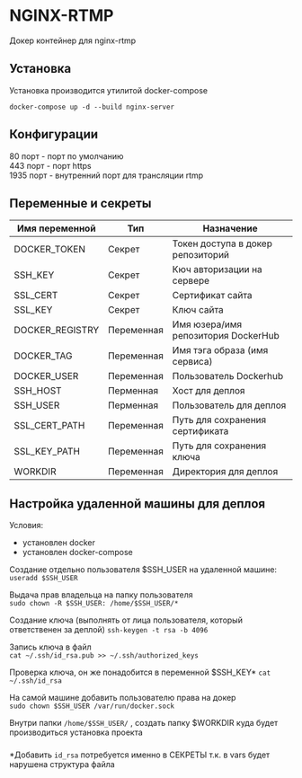 # NGINX-RTMP 

Докер контейнер для nginx-rtmp

## Установка

Установка производится утилитой docker-compose

`docker-compose up -d --build nginx-server`

## Конфигурации

80 порт - порт по умолчанию  
443 порт - порт https  
1935 порт - внутренний порт для трансляции rtmp

## Переменные и секреты

| Имя переменной  | Тип        | Назначение
| --------------- | ---------- | ----------------------------------- |
| DOCKER_TOKEN    | Секрет     | Токен доступа в докер репозиторий   |
| SSH_KEY         | Секрет     | Кюч авторизации на сервере          |
| SSL_CERT        | Секрет     | Сертификат сайта                    |
| SSL_KEY         | Секрет     | Ключ сайта                          |
| DOCKER_REGISTRY | Переменная | Имя юзера/имя репозитория DockerHub |
| DOCKER_TAG      | Переменная | Имя тэга образа (имя сервиса)       |
| DOCKER_USER     | Переменная | Пользователь Dockerhub              |
| SSH_HOST        | Перменная  | Хост для деплоя                     |
| SSH_USER        | Перменная  | Пользователь для деплоя             |
| SSL_CERT_PATH   | Переменная | Путь для сохранения сертификата     |
| SSL_KEY_PATH    | Переменная | Путь для сохранения ключа           |
| WORKDIR         | Переменная | Директория для деплоя               |

## Настройка удаленной машины для деплоя 

Условия:
- установлен docker
- установлен docker-compose

Создание отдельно пользователя $SSH_USER на удаленной машине:  
`useradd $SSH_USER`  

Выдача прав владельца на папку пользователя  
`sudo chown -R $SSH_USER: /home/$SSH_USER/*`  

Создание ключа  (выполнять от лица пользователя, который ответственен за деплой)
`ssh-keygen -t rsa -b 4096`  

Запись ключа в файл  
`cat ~/.ssh/id_rsa.pub >> ~/.ssh/authorized_keys`  

Проверка ключа, он же понадобится в переменной $SSH_KEY*
`cat ~/.ssh/id_rsa`  

На самой машине добавить пользователю права на докер  
`sudo chown $SSH_USER /var/run/docker.sock`  

Внутри папки `/home/$SSH_USER/` , создать папку $WORKDIR куда будет производиться установка проекта

###

*Добавить `id_rsa` потребуется именно в СЕКРЕТЫ т.к. в vars будет нарушена структура файла  



